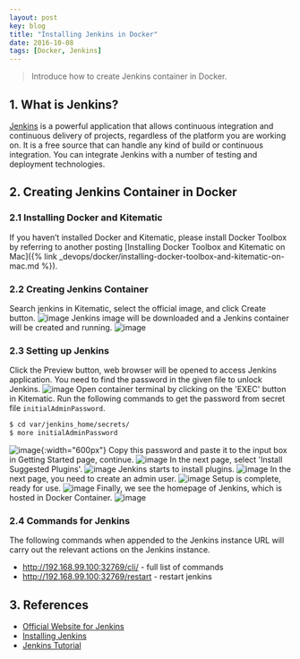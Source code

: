 ```yaml
---
layout: post
key: blog
title: "Installing Jenkins in Docker"
date: 2016-10-08
tags: [Docker, Jenkins]
---
```


> Introduce how to create Jenkins container in Docker.

## 1. What is Jenkins?
[Jenkins](https://jenkins.io/index.html) is a powerful application that allows continuous integration and continuous delivery of projects, regardless of the platform you are working on. It is a free source that can handle any kind of build or continuous integration. You can integrate Jenkins with a number of testing and deployment technologies.

## 2. Creating Jenkins Container in Docker
### 2.1 Installing Docker and Kitematic
If you haven’t installed Docker and Kitematic, please install Docker Toolbox by referring to another posting [Installing Docker Toolbox and Kitematic on Mac]({% link _devops/docker/installing-docker-toolbox-and-kitematic-on-mac.md %}).
### 2.2 Creating Jenkins Container
Search jenkins in Kitematic, select the official image, and click Create button.
![image](/public/images/blog/2016-10-08/dockersearch.png)
Jenkins image will be downloaded and a Jenkins container will be created and running.
![image](/public/images/blog/2016-10-08/dockerkitematic.png)
### 2.3 Setting up Jenkins
Click the Preview button, web browser will be opened to access Jenkins application. You need to find the password in the given file to unlock Jenkins.
![image](/public/images/blog/2016-10-08/dockerunlock.png)
Open container terminal by clicking on the 'EXEC' button in Kitematic. Run the following commands to get the password from secret file `initialAdminPassword`.
```sh
$ cd var/jenkins_home/secrets/
$ more initialAdminPassword
```
![image](/public/images/blog/2016-10-08/dockerpassword.png){:width="600px"}
Copy this password and paste it to the input box in Getting Started page, continue.
![image](/public/images/blog/2016-10-08/dockersetpassword.png)
In the next page, select 'Install Suggested Plugins'.
![image](/public/images/blog/2016-10-08/dockerplugin.png)
Jenkins starts to install plugins.
![image](/public/images/blog/2016-10-08/dockerinstallplugin.png)
In the next page, you need to create an admin user.
![image](/public/images/blog/2016-10-08/dockercreateuser.png)
Setup is complete, ready for use.
![image](/public/images/blog/2016-10-08/dockerready.png)
Finally, we see the homepage of Jenkins, which is hosted in Docker Container.
![image](/public/images/blog/2016-10-08/dockerhomepage.png)

### 2.4 Commands for Jenkins
The following commands when appended to the Jenkins instance URL will carry out the relevant actions on the Jenkins instance.
* http://192.168.99.100:32769/cli/ - full list of commands
* http://192.168.99.100:32769/restart - restart jenkins

## 3. References
* [Official Website for Jenkins](https://jenkins.io/index.html)
* [Installing Jenkins](https://jenkins.io/doc/book/getting-started/installing/)
* [Jenkins Tutorial](https://www.tutorialspoint.com/jenkins/index.htm)
